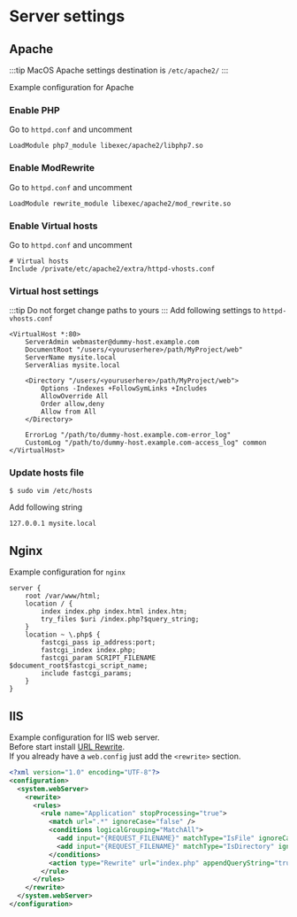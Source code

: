 # Server settings
## Apache

:::tip MacOS
Apache settings destination is `/etc/apache2/` 
:::

Example configuration for Apache
### Enable PHP 
Go to `httpd.conf` and uncomment 
```apacheconfig
LoadModule php7_module libexec/apache2/libphp7.so
```

### Enable ModRewrite
Go to `httpd.conf` and uncomment 
```apacheconfig
LoadModule rewrite_module libexec/apache2/mod_rewrite.so
```

### Enable Virtual hosts
Go to `httpd.conf` and uncomment 
```apacheconfig
# Virtual hosts
Include /private/etc/apache2/extra/httpd-vhosts.conf
```

### Virtual host settings
:::tip
Do not forget change paths to yours
:::
Add following settings to `httpd-vhosts.conf`
```apacheconfig
<VirtualHost *:80>
    ServerAdmin webmaster@dummy-host.example.com
    DocumentRoot "/users/<youruserhere>/path/MyProject/web"
    ServerName mysite.local
    ServerAlias mysite.local

    <Directory "/users/<youruserhere>/path/MyProject/web">
        Options -Indexes +FollowSymLinks +Includes
        AllowOverride All
        Order allow,deny
        Allow from All
    </Directory>

    ErrorLog "/path/to/dummy-host.example.com-error_log"
    CustomLog "/path/to/dummy-host.example.com-access_log" common
</VirtualHost>
```

### Update hosts file
```shell script
$ sudo vim /etc/hosts
```
Add following string
```text
127.0.0.1 mysite.local
```

## Nginx
Example configuration for `nginx`
```smartyconfig
server {
    root /var/www/html;
    location / {
        index index.php index.html index.htm;
        try_files $uri /index.php?$query_string;
    }
    location ~ \.php$ {
        fastcgi_pass ip_address:port;
        fastcgi_index index.php;
        fastcgi_param SCRIPT_FILENAME $document_root$fastcgi_script_name;
        include fastcgi_params;
    }
}
```

## IIS
Example configuration for IIS web server.  
Before start install [URL Rewrite](https://www.iis.net/downloads/microsoft/url-rewrite).  
If you already have a `web.config` just add the `<rewrite>` section.
```xml
<?xml version="1.0" encoding="UTF-8"?>
<configuration>
  <system.webServer>
    <rewrite>
      <rules>
        <rule name="Application" stopProcessing="true">
          <match url=".*" ignoreCase="false" />
          <conditions logicalGrouping="MatchAll">
            <add input="{REQUEST_FILENAME}" matchType="IsFile" ignoreCase="false" negate="true" />
            <add input="{REQUEST_FILENAME}" matchType="IsDirectory" ignoreCase="false" negate="true" />
          </conditions>
          <action type="Rewrite" url="index.php" appendQueryString="true" />
        </rule>
      </rules>
    </rewrite>
  </system.webServer>
</configuration>
```
